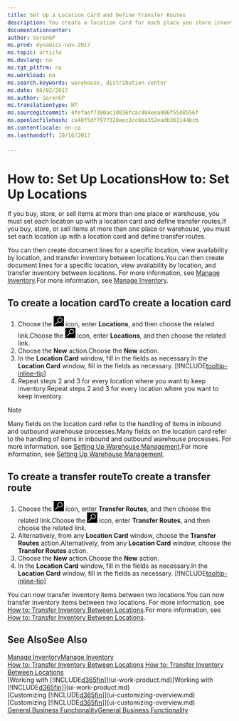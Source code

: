 ```yaml
---
title: Set Up a Location Card and Define Transfer Routes
description: You create a location card for each place you store inventory items, for example, a warehouse or distribution centre, and set up routes to transfer items between locations.
documentationcenter: 
author: SorenGP
ms.prod: dynamics-nav-2017
ms.topic: article
ms.devlang: na
ms.tgt_pltfrm: na
ms.workload: na
ms.search.keywords: warehouse, distribution center
ms.date: 06/02/2017
ms.author: SorenGP
ms.translationtype: HT
ms.sourcegitcommit: 4fefaef7380ac10836fcac404eea006f55d8556f
ms.openlocfilehash: ca48f5df7977328aec3cc6ba352eadb361144bcb
ms.contentlocale: en-ca
ms.lasthandoff: 10/16/2017

---
```

# <a name="how-to-set-up-locations"></a><span data-ttu-id="5db14-103">How to: Set Up Locations</span><span class="sxs-lookup"><span data-stu-id="5db14-103">How to: Set Up Locations</span></span>
<span data-ttu-id="5db14-104">If you buy, store, or sell items at more than one place or warehouse, you must set each location up with a location card and define transfer routes.</span><span class="sxs-lookup"><span data-stu-id="5db14-104">If you buy, store, or sell items at more than one place or warehouse, you must set each location up with a location card and define transfer routes.</span></span>

<span data-ttu-id="5db14-105">You can then create document lines for a specific location, view availability by location, and transfer inventory between locations.</span><span class="sxs-lookup"><span data-stu-id="5db14-105">You can then create document lines for a specific location, view availability by location, and transfer inventory between locations.</span></span> <span data-ttu-id="5db14-106">For more information, see [Manage Inventory](inventory-manage-inventory.md).</span><span class="sxs-lookup"><span data-stu-id="5db14-106">For more information, see [Manage Inventory](inventory-manage-inventory.md).</span></span>

## <a name="to-create-a-location-card"></a><span data-ttu-id="5db14-107">To create a location card</span><span class="sxs-lookup"><span data-stu-id="5db14-107">To create a location card</span></span>
1. <span data-ttu-id="5db14-108">Choose the ![Search for Page or Report](media/ui-search/search_small.png "Search for Page or Report icon") icon, enter **Locations**, and then choose the related link.</span><span class="sxs-lookup"><span data-stu-id="5db14-108">Choose the ![Search for Page or Report](media/ui-search/search_small.png "Search for Page or Report icon") icon, enter **Locations**, and then choose the related link.</span></span>
2. <span data-ttu-id="5db14-109">Choose the **New** action.</span><span class="sxs-lookup"><span data-stu-id="5db14-109">Choose the **New** action.</span></span>
3. <span data-ttu-id="5db14-110">In the **Location Card** window, fill in the fields as necessary.</span><span class="sxs-lookup"><span data-stu-id="5db14-110">In the **Location Card** window, fill in the fields as necessary.</span></span> [!INCLUDE[tooltip-inline-tip](includes/tooltip-inline-tip_md.md)]
4. <span data-ttu-id="5db14-111">Repeat steps 2 and 3 for every location where you want to keep inventory.</span><span class="sxs-lookup"><span data-stu-id="5db14-111">Repeat steps 2 and 3 for every location where you want to keep inventory.</span></span>

> [!NOTE]  
> <span data-ttu-id="5db14-112">Many fields on the location card refer to the handling of items in inbound and outbound warehouse processes.</span><span class="sxs-lookup"><span data-stu-id="5db14-112">Many fields on the location card refer to the handling of items in inbound and outbound warehouse processes.</span></span> <span data-ttu-id="5db14-113">For more information, see [Setting Up Warehouse Management](warehouse-setup-warehouse.md).</span><span class="sxs-lookup"><span data-stu-id="5db14-113">For more information, see [Setting Up Warehouse Management](warehouse-setup-warehouse.md).</span></span>

## <a name="to-create-a-transfer-route"></a><span data-ttu-id="5db14-114">To create a transfer route</span><span class="sxs-lookup"><span data-stu-id="5db14-114">To create a transfer route</span></span>
1. <span data-ttu-id="5db14-115">Choose the ![Search for Page or Report](media/ui-search/search_small.png "Search for Page or Report icon") icon, enter **Transfer Routes**, and then choose the related link.</span><span class="sxs-lookup"><span data-stu-id="5db14-115">Choose the ![Search for Page or Report](media/ui-search/search_small.png "Search for Page or Report icon") icon, enter **Transfer Routes**, and then choose the related link.</span></span>
2. <span data-ttu-id="5db14-116">Alternatively, from any **Location Card** window, choose the **Transfer Routes** action.</span><span class="sxs-lookup"><span data-stu-id="5db14-116">Alternatively, from any **Location Card** window, choose the **Transfer Routes** action.</span></span>
3. <span data-ttu-id="5db14-117">Choose the **New** action.</span><span class="sxs-lookup"><span data-stu-id="5db14-117">Choose the **New** action.</span></span>
4. <span data-ttu-id="5db14-118">In the **Location Card** window, fill in the fields as necessary.</span><span class="sxs-lookup"><span data-stu-id="5db14-118">In the **Location Card** window, fill in the fields as necessary.</span></span> [!INCLUDE[tooltip-inline-tip](includes/tooltip-inline-tip_md.md)]

<span data-ttu-id="5db14-119">You can now transfer inventory items between two locations.</span><span class="sxs-lookup"><span data-stu-id="5db14-119">You can now transfer inventory items between two locations.</span></span> <span data-ttu-id="5db14-120">For more information, see [How to: Transfer Inventory Between Locations](inventory-how-transfer-between-locations.md).</span><span class="sxs-lookup"><span data-stu-id="5db14-120">For more information, see [How to: Transfer Inventory Between Locations](inventory-how-transfer-between-locations.md).</span></span>    

## <a name="see-also"></a><span data-ttu-id="5db14-121">See Also</span><span class="sxs-lookup"><span data-stu-id="5db14-121">See Also</span></span>
[<span data-ttu-id="5db14-122">Manage Inventory</span><span class="sxs-lookup"><span data-stu-id="5db14-122">Manage Inventory</span></span>](inventory-manage-inventory.md)  
<span data-ttu-id="5db14-123">[How to: Transfer Inventory Between Locations](inventory-how-transfer-between-locations.md)  </span><span class="sxs-lookup"><span data-stu-id="5db14-123">[How to: Transfer Inventory Between Locations](inventory-how-transfer-between-locations.md)  </span></span>  
<span data-ttu-id="5db14-124">[Working with [!INCLUDE[d365fin](includes/d365fin_md.md)]](ui-work-product.md)</span><span class="sxs-lookup"><span data-stu-id="5db14-124">[Working with [!INCLUDE[d365fin](includes/d365fin_md.md)]](ui-work-product.md)</span></span>  
<span data-ttu-id="5db14-125">[Customizing [!INCLUDE[d365fin](includes/d365fin_md.md)]](ui-customizing-overview.md)</span><span class="sxs-lookup"><span data-stu-id="5db14-125">[Customizing [!INCLUDE[d365fin](includes/d365fin_md.md)]](ui-customizing-overview.md)</span></span>  
[<span data-ttu-id="5db14-126">General Business Functionality</span><span class="sxs-lookup"><span data-stu-id="5db14-126">General Business Functionality</span></span>](ui-across-business-areas.md)

